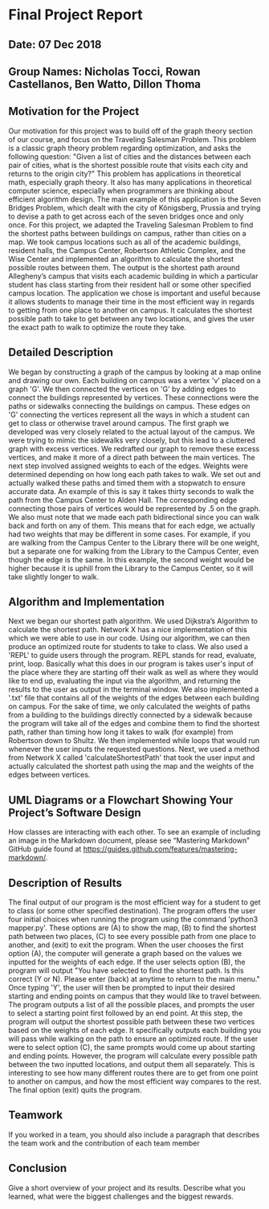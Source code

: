 # Final Project Report

## Date: 07 Dec 2018
## Group Names: Nicholas Tocci, Rowan Castellanos, Ben Watto, Dillon Thoma

<!-- Your final report should highlight the key contributions of your work and consist of at least six high quality paragraphs with a minimum of 200 words in each. The report should include a description of why the chosen topic is important and discuss the implementation that you undertook. -->

## Motivation for the Project
Our motivation for this project was to build off of the graph theory section of our course, and focus on the Traveling Salesman Problem. This problem is a classic graph theory problem regarding optimization, and asks the following question: "Given a list of cities and the distances between each pair of cities, what is the shortest possible route that visits each city and returns to the origin city?" This problem has applications in theoretical math, especially graph theory. It also has many applications in theoretical computer science, especially when programmers are thinking about efficient algorithm design. The main example of this application is the Seven Bridges Problem, which dealt with the city of Königsberg, Prussia and trying to devise a path to get across each of the seven bridges once and only once. For this project, we adapted the Traveling Salesman Problem to find the shortest paths between buildings on campus, rather than cities on a map. We took campus locations such as all of the academic buildings, resident halls, the Campus Center, Robertson Athletic Complex, and the Wise Center and implemented an algorithm to calculate the shortest possible routes between them. The output is the shortest path around Allegheny’s campus that visits each academic building in which a particular student has class starting from their resident hall or some other specified campus location. The application we chose is important and useful because it allows students to manage their time in the most efficient way in regards to getting from one place to another on campus. It calculates the shortest possible path to take to get between any two locations, and gives the user the exact path to walk to optimize the route they take.

## Detailed Description
We began by constructing a graph of the campus by looking at a map online and drawing our own. Each building on campus was a vertex 'v' placed on a graph 'G'. We then connected the vertices on 'G' by adding edges to connect the buildings represented by vertices. These connections were the paths or sidewalks connecting the buildings on campus. These edges on 'G' connecting the vertices represent all the ways in which a student can get to class or otherwise travel around campus. The first graph we developed was very closely related to the actual layout of the campus. We were trying to mimic the sidewalks very closely, but this lead to a cluttered graph with excess vertices. We redrafted our graph to remove these excess vertices, and make it more of a direct path between the main vertices. The next step involved assigned weights to each of the edges. Weights were determined depending on how long each path takes to walk. We set out and actually walked these paths and timed them with a stopwatch to ensure accurate data. An example of this is say it takes thirty seconds to walk the path from the Campus Center to Alden Hall. The corresponding edge connecting those pairs of vertices would be represented by .5 on the graph. We also must note that we made each path bidirectional since you can walk back and forth on any of them. This means that for each edge, we actually had two weights that may be different in some cases. For example, if you are walking from the Campus Center to the Library there will be one weight, but a separate one for walking from the Library to the Campus Center, even though the edge is the same. In this example, the second weight would be higher because it is uphill from the Library to the Campus Center, so it will take slightly longer to walk.

## Algorithm and Implementation

Next we began our shortest path algorithm. We used Dijkstra’s Algorithm to calculate the shortest path. Network X has a nice implementation of this which we were able to use in our code. Using our algorithm, we can then produce an optimized route for students to take to class. We also used a 'REPL' to guide users through the program. REPL stands for read, evaluate, print, loop. Basically what this does in our program is takes user's input of the place where they are starting off their walk as well as where they would like to end up, evaluating the input via the algorithm, and returning the results to the user as output in the terminal window. We also implemented a '.txt' file that contains all of the weights of the edges between each building on campus. For the sake of time, we only calculated the weights of paths from a building to the buildings directly connected by a sidewalk because the program will take all of the edges and combine them to find the shortest path, rather than timing how long it takes to walk (for example) from Robertson down to Shultz. We then implemented while loops that would run whenever the user inputs the requested questions. Next, we used a method from Network X called 'calculateShortestPath' that took the user input and actually calculated the shortest path using the map and the weights of the edges between vertices.

## UML Diagrams or a Flowchart Showing Your Project’s Software Design
How classes are interacting with each other. To see an example of including an image in the Markdown document, please see “Mastering Markdown” GitHub guide found at https://guides.github.com/features/mastering-markdown/.

<!-- TODO: draw.io -->

## Description of Results
The final output of our program is the most efficient way for a student to get to class (or some other specified destination). The program offers the user four initial choices when running the program using the command 'python3 mapper.py'. These options are (A) to show the map, (B) to find the shortest path between two places, (C) to see every possible path from one place to another, and (exit) to exit the program. When the user chooses the first option (A), the computer will generate a graph based on the values we inputted for the weights of each edge. <!-- screenshot of 1-3 generated graphs--> If the user selects option (B), the program will output "You have selected to find the shortest path. Is this correct (Y or N). Please enter (back) at anytime to return to the main menu." Once typing 'Y', the user will then be prompted to input their desired starting and ending points on campus that they would like to travel between. The program outputs a list of all the possible places, and prompts the user to select a starting point first followed by an end point. At this step, the program will output the shortest possible path between these two vertices based on the weights of each edge. It specifically outputs each building you will pass while walking on the path to ensure an optimized route. If the user were to select option (C), the same prompts would come up about starting and ending points. However, the program will calculate every possible path between the two inputted locations, and output them all separately. This is interesting to see how many different routes there are to get from one point to another on campus, and how the most efficient way compares to the rest. The final option (exit) quits the program.

<!--Make graphs, tables, snapshots of your output, or anything else that can help me understand your results.-->

## Teamwork
If you worked in a team, you should also include a paragraph that describes the team work and the contribution of each team member

## Conclusion
Give a short overview of your project and its results. Describe what you learned, what were the biggest challenges and the biggest rewards.
